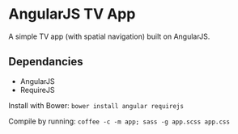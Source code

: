# AngularJS TV App
A simple TV app (with spatial navigation) built on AngularJS.

## Dependancies
- AngularJS
- RequireJS

Install with Bower: `bower install angular requirejs`

Compile by running: `coffee -c -m app; sass -g app.scss app.css`